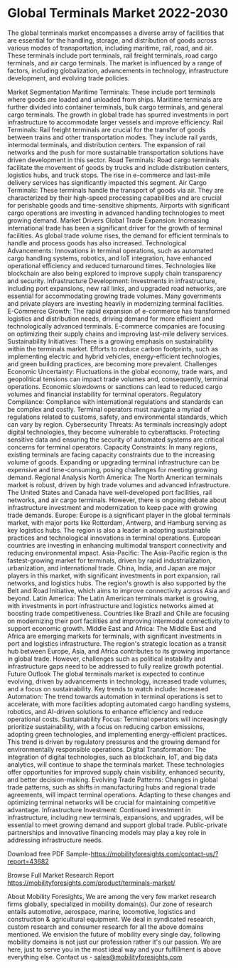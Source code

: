 # Global Terminals Market 2022-2030
The global terminals market encompasses a diverse array of facilities that are essential for the handling, storage, and distribution of goods across various modes of transportation, including maritime, rail, road, and air. These terminals include port terminals, rail freight terminals, road cargo terminals, and air cargo terminals. The market is influenced by a range of factors, including globalization, advancements in technology, infrastructure development, and evolving trade policies.

Market Segmentation
Maritime Terminals: These include port terminals where goods are loaded and unloaded from ships. Maritime terminals are further divided into container terminals, bulk cargo terminals, and general cargo terminals. The growth in global trade has spurred investments in port infrastructure to accommodate larger vessels and improve efficiency.
Rail Terminals: Rail freight terminals are crucial for the transfer of goods between trains and other transportation modes. They include rail yards, intermodal terminals, and distribution centers. The expansion of rail networks and the push for more sustainable transportation solutions have driven development in this sector.
Road Terminals: Road cargo terminals facilitate the movement of goods by trucks and include distribution centers, logistics hubs, and truck stops. The rise in e-commerce and last-mile delivery services has significantly impacted this segment.
Air Cargo Terminals: These terminals handle the transport of goods via air. They are characterized by their high-speed processing capabilities and are crucial for perishable goods and time-sensitive shipments. Airports with significant cargo operations are investing in advanced handling technologies to meet growing demand.
Market Drivers
Global Trade Expansion: Increasing international trade has been a significant driver for the growth of terminal facilities. As global trade volume rises, the demand for efficient terminals to handle and process goods has also increased.
Technological Advancements: Innovations in terminal operations, such as automated cargo handling systems, robotics, and IoT integration, have enhanced operational efficiency and reduced turnaround times. Technologies like blockchain are also being explored to improve supply chain transparency and security.
Infrastructure Development: Investments in infrastructure, including port expansions, new rail links, and upgraded road networks, are essential for accommodating growing trade volumes. Many governments and private players are investing heavily in modernizing terminal facilities.
E-Commerce Growth: The rapid expansion of e-commerce has transformed logistics and distribution needs, driving demand for more efficient and technologically advanced terminals. E-commerce companies are focusing on optimizing their supply chains and improving last-mile delivery services.
Sustainability Initiatives: There is a growing emphasis on sustainability within the terminals market. Efforts to reduce carbon footprints, such as implementing electric and hybrid vehicles, energy-efficient technologies, and green building practices, are becoming more prevalent.
Challenges
Economic Uncertainty: Fluctuations in the global economy, trade wars, and geopolitical tensions can impact trade volumes and, consequently, terminal operations. Economic slowdowns or sanctions can lead to reduced cargo volumes and financial instability for terminal operators.
Regulatory Compliance: Compliance with international regulations and standards can be complex and costly. Terminal operators must navigate a myriad of regulations related to customs, safety, and environmental standards, which can vary by region.
Cybersecurity Threats: As terminals increasingly adopt digital technologies, they become vulnerable to cyberattacks. Protecting sensitive data and ensuring the security of automated systems are critical concerns for terminal operators.
Capacity Constraints: In many regions, existing terminals are facing capacity constraints due to the increasing volume of goods. Expanding or upgrading terminal infrastructure can be expensive and time-consuming, posing challenges for meeting growing demand.
Regional Analysis
North America: The North American terminals market is robust, driven by high trade volumes and advanced infrastructure. The United States and Canada have well-developed port facilities, rail networks, and air cargo terminals. However, there is ongoing debate about infrastructure investment and modernization to keep pace with growing trade demands.
Europe: Europe is a significant player in the global terminals market, with major ports like Rotterdam, Antwerp, and Hamburg serving as key logistics hubs. The region is also a leader in adopting sustainable practices and technological innovations in terminal operations. European countries are investing in enhancing multimodal transport connectivity and reducing environmental impact.
Asia-Pacific: The Asia-Pacific region is the fastest-growing market for terminals, driven by rapid industrialization, urbanization, and international trade. China, India, and Japan are major players in this market, with significant investments in port expansion, rail networks, and logistics hubs. The region's growth is also supported by the Belt and Road Initiative, which aims to improve connectivity across Asia and beyond.
Latin America: The Latin American terminals market is growing, with investments in port infrastructure and logistics networks aimed at boosting trade competitiveness. Countries like Brazil and Chile are focusing on modernizing their port facilities and improving intermodal connectivity to support economic growth.
Middle East and Africa: The Middle East and Africa are emerging markets for terminals, with significant investments in port and logistics infrastructure. The region's strategic location as a transit hub between Europe, Asia, and Africa contributes to its growing importance in global trade. However, challenges such as political instability and infrastructure gaps need to be addressed to fully realize growth potential.
Future Outlook
The global terminals market is expected to continue evolving, driven by advancements in technology, increased trade volumes, and a focus on sustainability. Key trends to watch include:
Increased Automation: The trend towards automation in terminal operations is set to accelerate, with more facilities adopting automated cargo handling systems, robotics, and AI-driven solutions to enhance efficiency and reduce operational costs.
Sustainability Focus: Terminal operators will increasingly prioritize sustainability, with a focus on reducing carbon emissions, adopting green technologies, and implementing energy-efficient practices. This trend is driven by regulatory pressures and the growing demand for environmentally responsible operations.
Digital Transformation: The integration of digital technologies, such as blockchain, IoT, and big data analytics, will continue to shape the terminals market. These technologies offer opportunities for improved supply chain visibility, enhanced security, and better decision-making.
Evolving Trade Patterns: Changes in global trade patterns, such as shifts in manufacturing hubs and regional trade agreements, will impact terminal operations. Adapting to these changes and optimizing terminal networks will be crucial for maintaining competitive advantage.
Infrastructure Investment: Continued investment in infrastructure, including new terminals, expansions, and upgrades, will be essential to meet growing demand and support global trade. Public-private partnerships and innovative financing models may play a key role in addressing infrastructure needs.

Download free PDF Sample-https://mobilityforesights.com/contact-us/?report=43682



Browse Full Market Research Report 
https://mobilityforesights.com/product/terminals-market/






About Mobility Foresights,
We are among the very few market research firms globally, specialized in mobility domain(s). Our zone of research entails automotive, aerospace, marine, locomotive, logistics and construction & agricultural equipment. We deal in syndicated research, custom research and consumer research for all the above domains mentioned.
We envision the future of mobility every single day, following mobility domains is not just our profession rather it's our passion. We are here, just to serve you in the most ideal way and your fulfillment is above everything else. Contact us -  sales@mobilityforesights.com 
